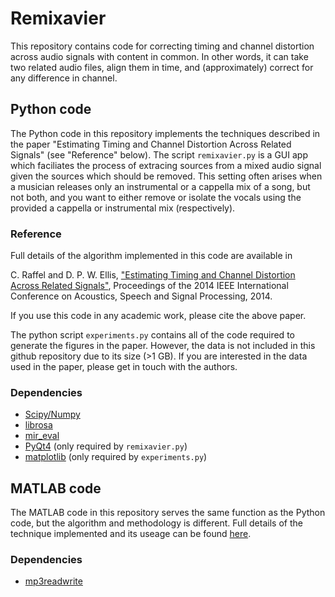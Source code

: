 # Remixavier

This repository contains code for correcting timing and channel distortion across audio signals with content in common.
In other words, it can take two related audio files, align them in time, and (approximately) correct for any difference in channel.

## Python code

The Python code in this repository implements the techniques described in the paper "Estimating Timing and Channel Distortion Across Related Signals" (see "Reference" below).
The script ``remixavier.py`` is a GUI app which faciliates the process of extracing sources from a mixed audio signal given the sources which should be removed.
This setting often arises when a musician releases only an instrumental or a cappella mix of a song, but not both, and you want to either remove or isolate the vocals using the provided a cappella or instrumental mix (respectively).

### Reference

Full details of the algorithm implemented in this code are available in

C. Raffel and D. P. W. Ellis, ["Estimating Timing and Channel Distortion Across Related Signals"](http://colinraffel.com/publications/icassp2014estimating.pdf), Proceedings of the 2014 IEEE International Conference on Acoustics, Speech and Signal Processing, 2014.

If you use this code in any academic work, please cite the above paper.

The python script ``experiments.py`` contains all of the code required to generate the figures in the paper.  However, the data is not included in this github repository due to its size (>1 GB).  If you are interested in the data used in the paper, please get in touch with the authors.

### Dependencies

* [Scipy/Numpy](http://www.scipy.org/)
* [librosa](https://github.com/bmcfee/librosa)
* [mir_eval](https://github.com/craffel/mir_eval)
* [PyQt4](http://www.riverbankcomputing.co.uk/software/pyqt/download) (only required by ``remixavier.py``)
* [matplotlib](http://matplotlib.org/) (only required by ``experiments.py``)

## MATLAB code

The MATLAB code in this repository serves the same function as the Python code, but the algorithm and methodology is different.  Full details of the technique implemented and its useage can be found [here](http://labrosa.ee.columbia.edu/~dpwe/resources/matlab/remixavier/).

### Dependencies

* [mp3readwrite](http://www.ee.columbia.edu/ln/rosa/matlab/mp3read.html)
